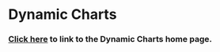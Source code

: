 Dynamic Charts
======


### [Click here](http://pspiro.github.com/Dynamic-Charts) to link to the Dynamic Charts home page.
